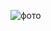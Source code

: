 ![фото](https://user-images.githubusercontent.com/56596762/133151756-deb035ae-3001-451e-a6bb-fb0488f0b772.JPEG)
